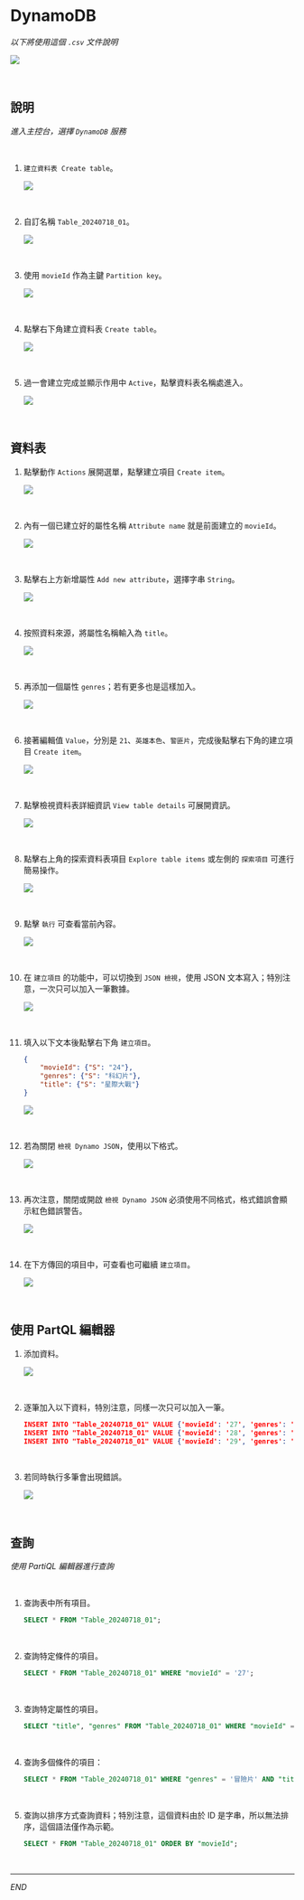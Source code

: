 # DynamoDB

_以下將使用這個 `.csv` 文件說明_

![](images/img_03.png)

<br>

## 說明

_進入主控台，選擇 `DynamoDB` 服務_

<br>

1. `建立資料表 Create table`。

    ![](images/img_01.png)

<br>

2. 自訂名稱 `Table_20240718_01`。

    ![](images/img_02.png)

<br>

3. 使用 `movieId` 作為主鍵 `Partition key`。

    ![](images/img_04.png)

<br>

4. 點擊右下角建立資料表 `Create table`。

    ![](images/img_05.png)

<br>

5. 過一會建立完成並顯示作用中 `Active`，點擊資料表名稱處進入。

    ![](images/img_06.png)

<br>

## 資料表

1. 點擊動作 `Actions` 展開選單，點擊建立項目 `Create item`。

    ![](images/img_07.png)

<br>

2. 內有一個已建立好的屬性名稱 `Attribute name` 就是前面建立的 `movieId`。

    ![](images/img_08.png)

<br>

3. 點擊右上方新增屬性 `Add new attribute`，選擇字串 `String`。

    ![](images/img_09.png)

<br>

4. 按照資料來源，將屬性名稱輸入為 `title`。

    ![](images/img_10.png)

<br>

5. 再添加一個屬性 `genres`；若有更多也是這樣加入。

    ![](images/img_11.png)

<br>

6. 接著編輯值 `Value`，分別是 `21`、`英雄本色`、`警匪片`，完成後點擊右下角的建立項目 `Create item`。

    ![](images/img_12.png)

<br>

7. 點擊檢視資料表詳細資訊 `View table details` 可展開資訊。

    ![](images/img_13.png)

<br>

8. 點擊右上角的探索資料表項目 `Explore table items` 或左側的 `探索項目` 可進行簡易操作。

    ![](images/img_14.png)

<br>

9. 點擊 `執行` 可查看當前內容。

    ![](images/img_15.png)

<br>

10. 在 `建立項目` 的功能中，可以切換到 `JSON 檢視`，使用 JSON 文本寫入；特別注意，一次只可以加入一筆數據。

    ![](images/img_16.png)

<br>

11. 填入以下文本後點擊右下角 `建立項目`。

    ```json
    {
        "movieId": {"S": "24"},
        "genres": {"S": "科幻片"},
        "title": {"S": "星際大戰"}
    }
    ```

    ![](images/img_17.png)

<br>

12. 若為關閉 `檢視 Dynamo JSON`，使用以下格式。

    ![](images/img_18.png)

<br>

13. 再次注意，關閉或開啟 `檢視 Dynamo JSON` 必須使用不同格式，格式錯誤會顯示紅色錯誤警告。

    ![](images/img_19.png)

<br>

14. 在下方傳回的項目中，可查看也可繼續 `建立項目`。

    ![](images/img_20.png)

<br>

## 使用 PartQL 編輯器

1. 添加資料。

    ![](images/img_21.png)

<br>

2. 逐筆加入以下資料，特別注意，同樣一次只可以加入一筆。

    ```json
    INSERT INTO "Table_20240718_01" VALUE {'movieId': '27', 'genres': '冒險片', 'title': '奪寶奇兵'};
    INSERT INTO "Table_20240718_01" VALUE {'movieId': '28', 'genres': '驚悚片', 'title': '寄生上流'};
    INSERT INTO "Table_20240718_01" VALUE {'movieId': '29', 'genres': '劇情片', 'title': '肖申克的救贖'};
    ```

<br>

3. 若同時執行多筆會出現錯誤。

    ![](images/img_22.png)

<br>

## 查詢

_使用 PartiQL 編輯器進行查詢_

<br>

1. 查詢表中所有項目。

    ```sql
    SELECT * FROM "Table_20240718_01";
    ```

<br>

2. 查詢特定條件的項目。

    ```sql
    SELECT * FROM "Table_20240718_01" WHERE "movieId" = '27';
    ```

<br>

3. 查詢特定屬性的項目。

    ```sql
    SELECT "title", "genres" FROM "Table_20240718_01" WHERE "movieId" = '27';
    ```

<br>

4. 查詢多個條件的項目：

    ```sql
    SELECT * FROM "Table_20240718_01" WHERE "genres" = '冒險片' AND "title" = '奪寶奇兵';
    ```

<br>

5. 查詢以排序方式查詢資料；特別注意，這個資料由於 ID 是字串，所以無法排序，這個語法僅作為示範。

    ```sql
    SELECT * FROM "Table_20240718_01" ORDER BY "movieId";
    ```

<br>

___

_END_
